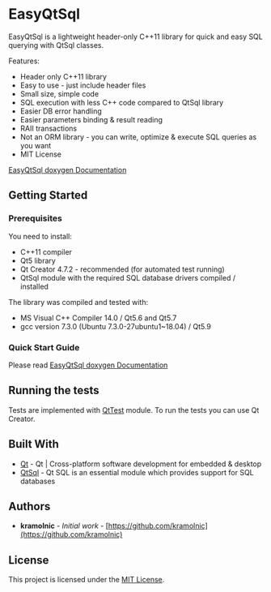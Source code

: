 # EasyQtSql
EasyQtSql is a lightweight header-only C++11 library for quick and easy SQL querying with QtSql classes.

Features:
* Header only C++11 library
* Easy to use - just include header files
* Small size, simple code
* SQL execution with less C++ code compared to QtSql library
* Easier DB error handling
* Easier parameters binding & result reading
* RAII transactions
* Not an ORM library - you can write, optimize & execute SQL queries as you want
* MIT License

[EasyQtSql doxygen Documentation](https://kramolnic.github.io/EasyQtSql/)

## Getting Started
### Prerequisites
You need to install:
* C++11 compiler
* Qt5 library
* Qt Creator 4.7.2 - recommended (for automated test running)
* QtSql module with the required SQL database drivers compiled / installed

The library was compiled and tested with:
* MS Visual C++ Compiler 14.0 / Qt5.6 and Qt5.7
* gcc version 7.3.0 (Ubuntu 7.3.0-27ubuntu1~18.04) / Qt5.9

### Quick Start Guide

Please read [EasyQtSql doxygen Documentation](https://kramolnic.github.io/EasyQtSql/)

## Running the tests
Tests are implemented with [QtTest](http://doc.qt.io/archives/qt-5.7/qttest-index.html) module. To run the tests you can use Qt Creator. 

## Built With

* [Qt](https://www.qt.io/) - Qt | Cross-platform software development for embedded &amp; desktop
* [QtSql](http://doc.qt.io/archives/qt-5.7/qtsql-index.html) - Qt SQL is an essential module which provides support for SQL databases

## Authors

* **kramolnic** - *Initial work* - [https://github.com/kramolnic](https://github.com/kramolnic)

## License

This project is licensed under the [MIT License](https://github.com/kramolnic/EasyQtSql/blob/master/EasyQtSql/License.txt).


